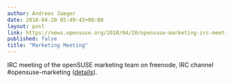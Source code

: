 ```yaml
---
author: Andreas Jaeger
date: 2010-04-20 05:49:43+00:00
layout: post
link: https://news.opensuse.org/2010/04/20/opensuse-marketing-irc-meeting-2__trashed/
published: false
title: "Marketing Meeting"
---
```

IRC meeting of the openSUSE marketing team on freenode, IRC channel #opensuse-marketing  ([details](http://en.opensuse.org/Marketing_Team/Meetings)).		
